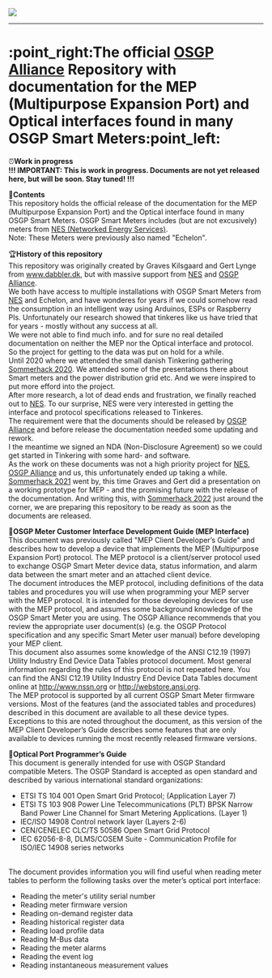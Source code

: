 <a href="https://www.osgp.org/" target="_new"><img src="https://www.dabbler.dk/wp-content/uploads/2022/05/OSGP.png"></a>
<hr>
<H1>:point_right:The official <a href="https://www.osgp.org/" target="_new">OSGP Alliance</a> Repository with documentation for the MEP (Multipurpose Expansion Port) and Optical interfaces found in many OSGP Smart Meters:point_left:</H1>

:alarm_clock:<b>Work in progress</b><br>
<b>!!! IMPORTANT: This is work in progress. Documents are not yet released here, but will be soon. Stay tuned! !!!</b><br>

:notebook_with_decorative_cover:<b>Contents</b><br>
This repository holds the official release of the documentation for the MEP (Multipurpose Expansion Port) and the Optical interface found in many OSGP Smart Meters.
OSGP Smart Meters includes (but are not excusively) meters from <a href="https://www.networkedenergy.com/">NES (Networked Energy Services)</a>.<br>
Note: These Meters were previously also named "Echelon".<br>

:trophy:<b>History of this repository</b><br>
This repository was originally created by Graves Kilsgaard and Gert Lynge from <a href="https://www.dabbler.dk" target="_new">www.dabbler.dk</a>, but with massive support from <a href="https://www.networkedenergy.com/" target="_new">NES</a> and <a href="https://www.osgp.org/" target="_new">OSGP Alliance</a>.<br>
We both have access to multiple installations with OSGP Smart Meters from <a href="https://www.networkedenergy.com/">NES</a> and Echelon, and have wonderes for years if we could somehow read the consumption in an intelligent way using Arduinos, ESPs or Raspberry PIs. Unfortunately our research showed that tinkeres like us have tried that for years - mostly without any success at all.<br>
We were not able to find much info. and for sure no real detailed documentation on neither the MEP nor the Optical interface and protocol. So the project for getting to the data was put on hold for a while.<br>
Until 2020 where we attended the small danish Tinkering gathering <a href="https://sommerhack.dk/" target="_new">Sommerhack 2020</a>. We attended some of the presentations there about Smart meters and the power distribution grid etc. And we were inspired to put more efford into the project.<br>
After more research, a lot of dead ends and frustration, we finally reached out to <a href="https://www.networkedenergy.com/">NES</a>. To our surprise, NES were very interested in getting the interface and protocol specifications released to Tinkeres.<br>
The requirement were that the documents should be released by <a href="https://www.osgp.org/" target="_new">OSGP Alliance</a> and before release the documentation needed some updating and rework.<br>
I the meantime we signed an NDA (Non-Disclosure Agreement) so we could get started in Tinkering with some hard- and software.<br>
As the work on these documents was not a high priority project for <a href="https://www.networkedenergy.com/">NES</a>, <a href="https://www.osgp.org/" target="_new">OSGP Alliance</a> and us, this unfortunately ended up taking a while.<br>
<a href="https://sommerhack.dk/" target="_new">Sommerhack 2021</a> went by, this time Graves and Gert did a presentation on a working prototype for MEP - and the promising future with the release of the documentation. And writing this, with <a href="https://sommerhack.dk/" target="_new">Sommerhack 2022</a> just around the corner, we are preparing this repository to be ready as soon as the documents are released.

:electric_plug:<b>OSGP Meter Customer Interface Development Guide (MEP Interface)</b><br>
This document was previously called "MEP Client Developer’s Guide" and describes how to develop a device that implements the MEP (Multipurpose Expansion Port) protocol. The MEP protocol is a client/server protocol used to exchange OSGP Smart Meter device data, status information, and alarm data between the smart meter and an attached client device.<br>
The document introduces the MEP protocol, including definitions of the data tables and procedures you will use when programming your MEP server with the MEP protocol. It is intended for those developing devices for use with the MEP protocol, and assumes some background knowledge of the OSGP Smart Meter you are using. The OSGP Alliance recommends that you review the appropriate user document(s) (e.g. the OSGP Protocol specification and any specific Smart Meter user manual) before developing your MEP client.<br>
This document also assumes some knowledge of the ANSI C12.19 (1997) Utility Industry End Device Data Tables protocol document. Most general information regarding the rules of this protocol is not repeated here. You can find the ANSI C12.19 Utility Industry End Device Data Tables document online at <a href="http://www.nssn.org" target="_new"> http://www.nssn.org</a> or <a href="http://webstore.ansi.org" target="_new">http://webstore.ansi.org</a>.<br>
The MEP protocol is supported by all current OSGP Smart Meter firmware versions. Most of the features (and the associated tables and procedures) described in this document are available to all these device types. Exceptions to this are noted throughout the document, as this version of the MEP Client Developer’s Guide describes some features that are only available to devices running the most recently released firmware versions.<br>

:electric_plug:<b>Optical Port Programmer’s Guide</b><br>
This document is generally intended for use with OSGP Standard compatible Meters. The OSGP Standard is accepted as open standard and described by various international standard organizations:<br>
<ul>
<li>ETSI TS 104 001 Open Smart Grid Protocol; (Application Layer 7)</li>
<li>ETSI TS 103 908 Power Line Telecommunications (PLT) BPSK Narrow Band Power Line Channel for Smart Metering Applications. (Layer 1)</li>
<li>IEC/ISO 14908 Control network layer (Layers 2-6)</li>
<li>CEN/CENELEC CLC/TS 50586 Open Smart Grid Protocol</li>
<li>IEC 62056-8-8, DLMS/COSEM Suite - Communication Profile for ISO/IEC 14908 series networks</li>
</ul>
<br>
The document provides information you will find useful when reading meter tables to perform the following tasks over the meter’s optical port interface:<br>
<ul>
<li>Reading the meter's utility serial number</li>
<li>Reading meter firmware version</li>
<li>Reading on-demand register data</li>
<li>Reading historical register data</li>
<li>Reading load profile data</li>
<li>Reading M-Bus data</li>
<li>Reading the meter alarms</li>
<li>Reading the event log</li>
<li>Reading instantaneous measurement values</li>
</ul>
